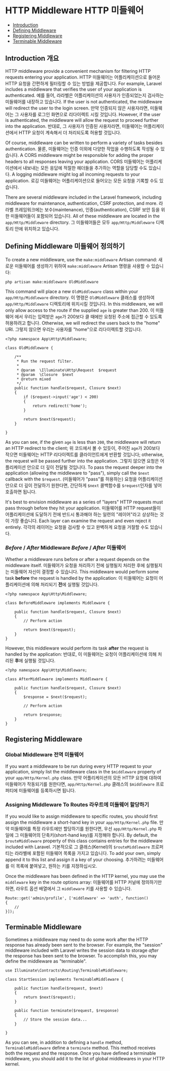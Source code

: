# HTTP Middleware HTTP 미들웨어

- [Introduction](#introduction)
- [Defining Middleware](#defining-middleware)
- [Registering Middleware](#registering-middleware)
- [Terminable Middleware](#terminable-middleware)

<a name="introduction"></a>
## Introduction 개요

HTTP middleware provide a convenient mechanism for filtering HTTP requests entering your application. HTTP 미들웨어는 어플리케이션으로 들어온 HTTP 요청을 간편하게 필터링할 수 있는 방법을 제공합니다. For example, Laravel includes a middleware that verifies the user of your application is authenticated. 예를 들어, 라라벨은 어플리케이션의 사용자가 인증되었는지 검사하는 미들웨어를 내장하고 있습니다. If the user is not authenticated, the middleware will redirect the user to the login screen. 만약 인증되지 않은 사용자라면, 미들웨어는 그 사용자를 로그인 화면으로 리다이렉트 시킬 것입니다. However, if the user is authenticated, the middleware will allow the request to proceed further into the application. 반대로, 그 사용자가 인증된 사용자라면, 미들웨어는 어플리케이션에서 HTTP 요청이 계속해서 더 처리되도록 허용할 것입니다.

Of course, middleware can be written to perform a variety of tasks besides authentication. 물론, 미들웨어는 인증 이외에 다양한 작업을 수행하도록 작성될 수 있습니다. A CORS middleware might be responsible for adding the proper headers to all responses leaving your application. CORS 미들웨어는 어플리케이션에서 내보내는 모든 응답에 적절한 헤더들을 추가하는 역할을 담당할 수도 있습니다. A logging middleware might log all incoming requests to your application. 로깅 미들웨어는 어플리케이션으로 들어오는 모든 요청을 기록할 수도 있습니다.

There are several middleware included in the Laravel framework, including middleware for maintenance, authentication, CSRF protection, and more. 라라벨 프레임워크에는 보수(maintenance), 인증(authentication), CSRF 보안 등을 위한 미들웨어들이 포함되어 있습니다. All of these middleware are located in the `app/Http/Middleware` directory. 그 미들웨어들은 모두  `app/Http/Middleware` 디렉토리 안에 위치하고 있습니다.

<a name="defining-middleware"></a>
## Defining Middleware 미들웨어 정의하기

To create a new middleware, use the `make:middleware` Artisan command: 새로운 미들웨어를 생성하기 위하여 `make:middleware` Artisan 명령을 사용할 수 있습니다:

	php artisan make:middleware OldMiddleware

This command will place a new `OldMiddleware` class within your `app/Http/Middleware` directory. 이 명령은 `OldMiddleware` 클래스를 생성하여 `app/Http/Middleware` 디렉토리에 위치시킬 것입니다.  In this middleware, we will only allow access to the route if the supplied `age` is greater than 200. 이 미들웨어 에서 우리는 입력받은 `age`가 200보다 클 때에만 요청된 주소에 접근할 수 있도록 허용하려고 합니다. Otherwise, we will redirect the users back to the "home" URI.  그렇지 않으면 우리는 사용자를 "home"으로 리다이렉트할 것입니다.

	<?php namespace App\Http\Middleware;

	class OldMiddleware {

		/**
		 * Run the request filter.
		 *
		 * @param  \Illuminate\Http\Request  $request
		 * @param  \Closure  $next
		 * @return mixed
		 */
		public function handle($request, Closure $next)
		{
			if ($request->input('age') < 200)
			{
				return redirect('home');
			}

			return $next($request);
		}

	}

As you can see, if the given `age` is less than `200`, the middleware will return an HTTP redirect to the client; 위 코드에서 볼 수 있듯이, 주어진 `age`가 200보다 작으면 미들웨어는 HTTP 리다이렉트를 클라이언트에게 반환할 것입니다; otherwise, the request will be passed further into the application. 그렇지 않으면 요청은 어플리케이션 안으로 더 깊이 전달될 것입니다. To pass the request deeper into the application (allowing the middleware to "pass"), simply call the `$next` callback with the `$request`.  (미들웨어가 "pass"를  허용하는) 요청을 어플리케이션 안으로 더 깊이 전달하기 원한다면, 간단하게 `$next` 콜백함수를 `$request`인자를 넣어 호출하면 됩니다.

It's best to envision middleware as a series of "layers" HTTP requests must pass through before they hit your application. 미들웨어를 HTTP request들이 어플리케이션에 도달하기 전에 반드시 통과해야 하는 일련의 "레이어"라고 상상하는 것이 가장 좋습니다. Each layer can examine the request and even reject it entirely. 각각의 레이어는 요청을 검사할 수 있고 완벽하게 요청을 거절할 수도 있습니다.

### *Before* / *After* Middleware  *Before* / *After* 미들웨어 

Whether a middleware runs before or after a request depends on the middleware itself. 미들웨어가 요청을 처리하기 전에 실행될지 처리한 후에 실행될지는 미들웨어 자신이 결정할 수 있습니다. This middleware would perform some task **before** the request is handled by the application: 이 미들웨어는 요청이 어플리케이션에 의해 처리되기 **전**에 실행될 것입니다.

	<?php namespace App\Http\Middleware;

	class BeforeMiddleware implements Middleware {

		public function handle($request, Closure $next)
		{
			// Perform action

			return $next($request);
		}
	}

However, this middleware would perform its task **after** the request is handled by the application: 반대로, 이 미들웨어는 요청이 어플리케이션에 의해 처리된 **후**에 실행될 것입니다.

	<?php namespace App\Http\Middleware;

	class AfterMiddleware implements Middleware {

		public function handle($request, Closure $next)
		{
			$response = $next($request);

			// Perform action

			return $response;
		}
	}

<a name="registering-middleware"></a>
## Registering Middleware

### Global Middleware 전역 미들웨어

If you want a middleware to be run during every HTTP request to your application, simply list the middleware class in the `$middleware` property of your `app/Http/Kernel.php` class. 만약 어플리케이션의 모든 HTTP 요청에 대하여 미들웨어가 작동되기를 원한다면,  `app/Http/Kernel.php` 클래스의 `$middleware` 프로퍼티에 미들웨어를 등록하시면 됩니다.

### Assigning Middleware To Routes 라우트에 미들웨어 할당하기

If you would like to assign middleware to specific routes, you should first assign the middleware a short-hand key in your `app/Http/Kernel.php` file. 만약 미들웨어를 특정 라우트에만 할당하기를 원한다면, 우선 `app/Http/Kernel.php` 파일에 그 미들웨어의 단축키(short-hand key)를 지정해야 합니다. By default, the `$routeMiddleware` property of this class contains entries for the middleware included with Laravel.  기본적으로 그 클래스(Kernel)의  `$routeMiddleware`  프로퍼티는 라라벨에 포함된 미들웨어 목록을 가지고 있습니다. To add your own, simply append it to this list and assign it a key of your choosing. 추가하려는 미들웨어를 이 목록에 붙여넣고, 원하는 키를 지정하십시오.

Once the middleware has been defined in the HTTP kernel, you may use the `middleware` key in the route options array: 미들웨어를 HTTP 커널에 정의하기만 하면, 라우트 옵션 배열에서 그 `middleware` 키를 사용할 수 있습니다.

	Route::get('admin/profile', ['middleware' => 'auth', function()
	{
		//
	}]);

<a name="terminable-middleware"></a>
## Terminable Middleware

Sometimes a middleware may need to do some work after the HTTP response has already been sent to the browser. For example, the "session" middleware included with Laravel writes the session data to storage _after_ the response has been sent to the browser. To accomplish this, you may define the middleware as "terminable".

	use Illuminate\Contracts\Routing\TerminableMiddleware;

	class StartSession implements TerminableMiddleware {

		public function handle($request, $next)
		{
			return $next($request);
		}

		public function terminate($request, $response)
		{
			// Store the session data...
		}

	}

As you can see, in addition to defining a `handle` method, `TerminableMiddleware` define a `terminate` method. This method receives both the request and the response. Once you have defined a terminable middleware, you should add it to the list of global middlewares in your HTTP kernel.
